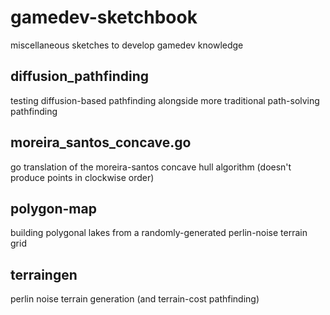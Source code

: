 # gamedev-sketchbook

miscellaneous sketches to develop gamedev knowledge

## diffusion_pathfinding

testing diffusion-based pathfinding alongside more traditional path-solving
pathfinding

## moreira_santos_concave.go

go translation of the moreira-santos concave hull algorithm (doesn't produce
points in clockwise order)

## polygon-map

building polygonal lakes from a randomly-generated perlin-noise terrain grid

## terraingen

perlin noise terrain generation (and terrain-cost pathfinding)
